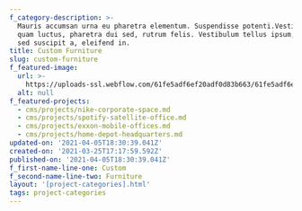 ```yaml
---
f_category-description: >-
  Mauris accumsan urna eu pharetra elementum. Suspendisse potenti.Vestibulum ut
  quam luctus, pharetra dui sed, rutrum felis. Vestibulum tellus ipsum, rhoncus
  sed suscipit a, eleifend in.
title: Custom Furniture
slug: custom-furniture
f_featured-image:
  url: >-
    https://uploads-ssl.webflow.com/61fe5adf6ef20adf0d83b663/61fe5adf6ef20aa19583b72f_Space021.jpeg
  alt: null
f_featured-projects:
  - cms/projects/nike-corporate-space.md
  - cms/projects/spotify-satellite-office.md
  - cms/projects/exxon-mobile-offices.md
  - cms/projects/home-depot-headquarters.md
updated-on: '2021-04-05T18:30:39.041Z'
created-on: '2021-03-25T17:17:59.592Z'
published-on: '2021-04-05T18:30:39.041Z'
f_first-name-line-one: Custom
f_second-name-line-two: Furniture
layout: '[project-categories].html'
tags: project-categories
---
```



